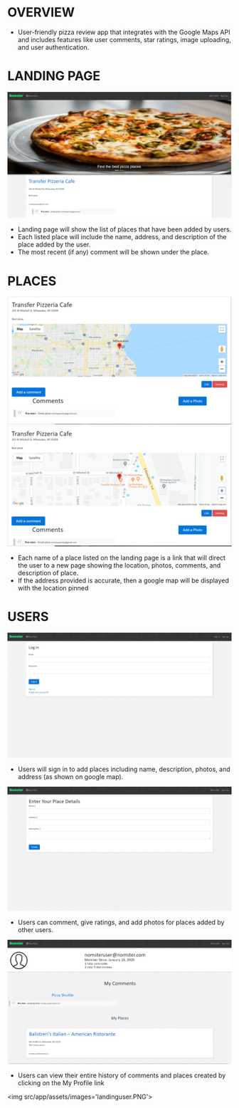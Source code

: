 # OVERVIEW

* User-friendly pizza review app that integrates with the Google Maps API and includes features like user comments, star ratings, image uploading, and user authentication.


# LANDING PAGE

<img src='nomsterhome.PNG'>

* Landing page will show the list of places that have been added by users.
* Each listed place will include the name, address, and description of the place added by the user.
* The most recent (if any) comment will be shown under the place.


# PLACES

<img src='places-display.PNG'>
<img src='places-displayzoom.PNG'>

* Each name of a place listed on the landing page is a link that will direct the user to a new page showing the location, photos, comments, and description of place.
* If the address provided is accurate, then a google map will be displayed with the location pinned


# USERS

<img src='usersignin.PNG'>

* Users will sign in to add places including name, description, photos, and address (as shown on google map).  

<img src='usernewplace.PNG'>

* Users can comment, give ratings, and add photos for places added by other users.

<img src='userprofile.PNG'>

* Users can view their entire history of comments and places created by clicking on the My Profile link 


<img src/app/assets/images='landinguser.PNG'>